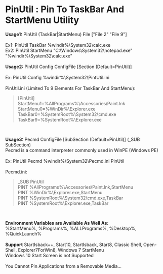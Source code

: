 # PinUtil : Pin To TaskBar And StartMenu Utility

**Usage1:** PinUtil (TaskBar|StartMenu) File ["File 2" "File 9"]<br>
<br>
Ex1: PinUtil TaskBar %windir%\System32\calc.exe<br>
Ex2: PinUtil StartMenu "C:\Windows\System32\notepad.exe" "%windir%\System32\calc.exe"<br>
<br>
**Usage2:** PinUtil Config ConfigFile [Section (Default=PinUtil)]<br>
<br>
Ex: PinUtil Config %windir%\System32\PintUtil.ini<br>
<br>
PinUtil.ini (Limited To 9 Elements For TaskBar And StartMenu):<br>
> [PinUtil]<br>
> StartMenu1=%AllPrograms%\Accessories\Paint.lnk<br>
> StartMenu0=%WinDir%\Explorer.exe<br>
> TaskBar0=%SystemRoot%\System32\cmd.exe<br>
> TaskBar9=%SystemRoot%\Explorer.exe<br>
<br>

**Usage3:** Pecmd ConfigFile [SubSection (Default=PinUtil)]   (_SUB SubSection)<br>
Pecmd is a command interpreter commonly used in WinPE (Windows PE)<br>
<br>
Ex: PinUtil Pecmd %windir%\System32\Pecmd.ini PinUtil<br>
<br>
Pecmd.ini:<br>
> _SUB PinUtil<br>
> PINT %AllPrograms%\Accessories\Paint.lnk,StartMenu<br>
> PINT %WinDir%\Explorer.exe,StartMenu<br>
> PINT %SystemRoot%\System32\cmd.exe,TaskBar<br>
> PINT %SystemRoot%\Explorer.exe,TaskBar<br>
<br>

**Environment Variables are Available As Well As:**<br>
%StartMenu%, %Programs%, %ALLPrograms%, %Desktop%, %QuickLaunch%<br>
<br>
**Support** StartIsback++, Start10, StartIsback, Start8, Classic Shell, Open-Shell, Explorer7ForWin8, Windows 7 StartMenu<br>
Windows 10 Start Screen is not Supported<br>
<br>
You Cannot Pin Applications from a Removable Media...
